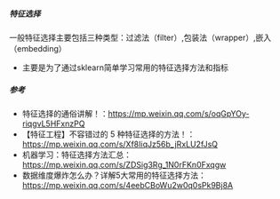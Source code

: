##### 特征选择
一般特征选择主要包括三种类型：过滤法（filter）,包装法（wrapper）,嵌入（embedding）
* 主要是为了通过sklearn简单学习常用的特征选择方法和指标
##### 参考
* 特征选择的通俗讲解！：https://mp.weixin.qq.com/s/oqGpYOy-riqgvL5HFxnzPQ
* 【特征工程】不容错过的 5 种特征选择的方法！：https://mp.weixin.qq.com/s/Xf8IiqJz56b_jRxLU2fJsQ
* 机器学习：特征选择方法汇总：https://mp.weixin.qq.com/s/ZDSig3Rg_1N0rFKn0Fxqgw
* 数据维度爆炸怎么办？详解5大常用的特征选择方法：https://mp.weixin.qq.com/s/4eebCBoWu2w0q0sPk9Bj8A